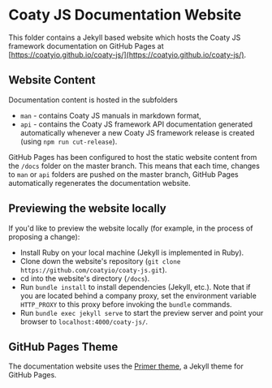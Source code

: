 # Coaty JS Documentation Website

This folder contains a Jekyll based website which hosts the Coaty JS framework
documentation on GitHub Pages at
[https://coatyio.github.io/coaty-js/](https://coatyio.github.io/coaty-js/).

## Website Content

Documentation content is hosted in the subfolders

* `man` - contains Coaty JS manuals in markdown format,
* `api` - contains the Coaty JS framework API documentation generated
  automatically whenever a new Coaty JS framework release is created (using `npm
  run cut-release`).

GitHub Pages has been configured to host the static website content from the
`/docs` folder on the master branch. This means that each time, changes to `man`
or `api` folders are pushed on the master branch, GitHub Pages automatically
regenerates the documentation website.

## Previewing the website locally

If you'd like to preview the website locally (for example, in the process of
proposing a change):

* Install Ruby on your local machine (Jekyll is implemented in Ruby).
* Clone down the website's repository (`git clone https://github.com/coatyio/coaty-js.git`).
* cd into the website's directory (`/docs`).
* Run `bundle install` to install dependencies (Jekyll, etc.). Note that if you
  are located behind a company proxy, set the environment variable `HTTP_PROXY` to
  this proxy before invoking the `bundle` commands.
* Run `bundle exec jekyll serve` to start the preview server and point your
  browser to `localhost:4000/coaty-js/`.

## GitHub Pages Theme

The documentation website uses the [Primer theme](https://github.com/pages-themes/primer),
a Jekyll theme for GitHub Pages.
